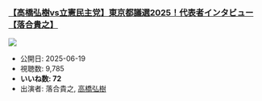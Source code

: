 ### [【高橋弘樹vs立憲民主党】東京都議選2025！代表者インタビュー【落合貴之】](https://www.youtube.com/watch?v=j7psvJ6nJa4)
[![](https://img.youtube.com/vi/j7psvJ6nJa4/hqdefault.jpg)](https://www.youtube.com/watch?v=j7psvJ6nJa4)
-   公開日: 2025-06-19
-   視聴数: 9,785
-   **いいね数: 72**
-   出演者: 落合貴之, [高橋弘樹](/rehacq_fan/people/高橋弘樹 "wikilink")
